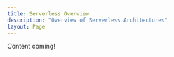 ```yaml
---
title: Serverless Overview
description: "Overview of Serverless Architectures"
layout: Page
---
```


Content coming!
